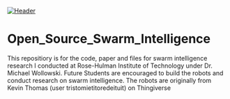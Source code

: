 
[![Header](https://raw.githubusercontent.com/MartinHeinz/<OWNER>/<OWNER>/readme_header.png "Open Source Swarm Intelligence")](https://some-url.dev/)
# Open_Source_Swarm_Intelligence
This repositiory is for the code, paper and files for swarm intelligence research I conducted at Rose-Hulman Institute of Technology under Dr. Michael Wollowski. Future Students are encouraged to build the robots and conduct research on swarm intelligence. The robots are originally from Kevin Thomas (user tristomietitoredeituit) on Thingiverse
